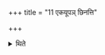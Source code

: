 +++
title = "11 एकयूपञ् छिनत्ति"

+++

<details><summary>थिते</summary>

एकयूपं छिनत्ति ११
</details>
